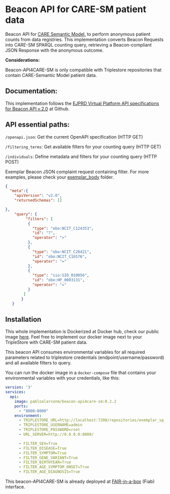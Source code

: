 # Beacon API for CARE-SM patient data 

Beacon API for [CARE Semantic Model.](https://github.com/CARE-SM/CARE-Semantic-Model) to perform anonymous patient counts from data registries. This implementation converts Beacon Requests into CARE-SM SPARQL counting query, retrieving a Beacon-compliant JSON Response with the anonymous outcome.

**Considerations:**

Beacon-API4CARE-SM is only compatible with Triplestore repositories that contain CARE-Semantic Model patient data. 

## Documentation:

This implementation follows the [EJPRD Virtual Platform API specifications for Beacon API v.2.0](https://github.com/ejp-rd-vp/vp-api-specs) at Github.


## API essential paths:
``/openapi.json``: Get the current OpenAPI specification (HTTP GET)

``/filtering_terms``: Get available filters for your counting query (HTTP GET)

``/individuals``: Define metadata and filters for your counting query (HTTP POST)

Exemplar Beacon JSON complaint request containing filter. For more examples, please check your [exemplar_body](/exemplar_body/) folder.

```json
{ 
  "meta":{
    "apiVersion": "v2.0",
    "returnedSchemas": []

},
    "query": {
         "filters": [
          {
            "type": "obo:NCIT_C124353",
            "id": "7",
            "operator": ">"
          },
          {
            "type": "obo:NCIT_C28421",
            "id": "obo:NCIT_C16576",
            "operator": "="
          },
          {
            "type": "sio:SIO_010056",
            "id": "obo:HP_0003131",
            "operator": "="
          }
        ]
       }
   }
```

## Installation

This whole implementation is Dockerized at Docker hub, check our public image [here](https://hub.docker.com/repository/docker/pabloalarconm/beacon-api4care-sm/). Feel free to implement our docker image next to your TripleStore with CARE-SM patient data.

This beacon API consumes environmental variables for all required parameters related to triplestore credentials (endpoint/username/password) and all available filters to query.

You can run the docker image in a `docker-compose` file that contains your environmental variables with your credentials, like this:

``` yaml
version: '3'
services:
  api:
    image: pabloalarconm/beacon-api4care-sm:0.2.2
    ports:
      - "8000:8000"
    environment:
      - TRIPLESTORE_URL=http://localhost:7200/repositories/exemplar_vp_api_repo
      - TRIPLESTORE_USERNAME=admin
      - TRIPLESTORE_PASSWORD=root
      - URL_SERVER=http://0.0.0.0:8000/

      - FILTER_SEX=True
      - FILTER_DISEASE=True
      - FILTER_SYMPTOM=True
      - FILTER_GENE_VARIANT=True
      - FILTER_BIRTHYEAR=True
      - FILTER_AGE_SYMPTOM_ONSET=True
      - FILTER_AGE_DIAGNOSIS=True

```

This beacon-API4CARE-SM is already deployed at [FAIR-in-a-box](https://github.com/ejp-rd-vp/FiaB) (Fiab) interface.


